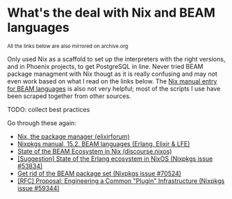 # What's the deal with Nix and BEAM languages

<sup>All the links below are also mirrored on archive.org</sup>

Only  used  Nix   as  a  scaffold  to   set  up  the
interpreters with the right versions, and in Phoenix
projects,  to get  PostgreSQL in  line. Never  tried
BEAM  package managment  with  Nix thougt  as it  is
really confusing and may not even work based on what
I read on the links  below. The [Nix manual entry for
BEAM languages](https://nixos.org/nixpkgs/manual/#sec-beam)
is also not very  helpful; most of the scripts I use
have  been scraped together from other sources.

TODO: collect best practices 

Go through these again:

+ [Nix, the package manager (elixirforum)](https://elixirforum.com/t/nix-the-package-manager/23231)
+ [Nixpkgs manual, 15.2. BEAM languages (Erlang, Elixir & LFE)](https://nixos.org/nixpkgs/manual/#sec-beam)
+ [State of the BEAM Ecosystem in Nix (discourse.nixos)](https://discourse.nixos.org/t/state-of-the-beam-ecosystem-in-nix/4202)
+ [[Suggestion] State of the Erlang ecosystem in NixOS (Nixpkgs issue #53834)](https://github.com/NixOS/nixpkgs/issues/53834)
+ [Get rid of the BEAM package set (Nixpkgs issue #70524)](https://github.com/NixOS/nixpkgs/issues/70524)
+ [[RFC] Proposal: Engineering a Common "Plugin" Infrastructure (Nixpkgs issue #59344)](https://github.com/NixOS/nixpkgs/issues/59344)
